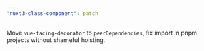 ```yaml
---
"nuxt3-class-component": patch
---
```


Move `vue-facing-decorator` to `peerDependencies`, fix import in pnpm projects without shameful hoisting.
